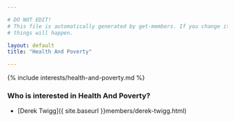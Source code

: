```yaml
---

# DO NOT EDIT!
# This file is automatically generated by get-members. If you change it, bad
# things will happen.

layout: default
title: "Health And Poverty"

---
```


{% include interests/health-and-poverty.md %}

### Who is interested in Health And Poverty?


* [Derek Twigg]({ site.baseurl }}members/derek-twigg.html)
